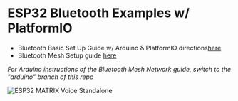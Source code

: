 # ESP32 Bluetooth Examples w/ PlatformIO
- Bluetooth Basic Set Up Guide w/ Arduino & PlatformIO directions[here](https://www.hackster.io/matrix-labs/get-started-with-bluetooth-on-matrix-voice-esp32-d7a648)
- Bluetooth Mesh Setup guide [here](https://www.hackster.io/matrix-labs/create-a-bluetooth-mesh-of-matrix-voices-3748ba)

*For Arduino instructions of the Bluetooth Mesh Network guide, switch to the "arduino" branch of this repo*

![ESP32 MATRIX Voice Standalone](https://github.com/matrix-io/esp32-arduino-ota/blob/master/esp32-2.gif)
